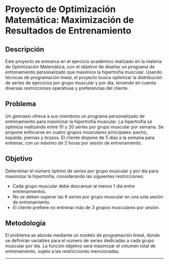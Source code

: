 # **Proyecto de Optimización Matemática: Maximización de Resultados de Entrenamiento**

## **Descripción**
Este proyecto se enmarca en el ejercicio académico realizado en la materia de Optimización Matemática, con el objetivo de diseñar un programa de entrenamiento personalizado que maximice la hipertrofia muscular. Usando técnicas de programación lineal, el proyecto busca optimizar la distribución de series de ejercicios por grupo muscular y por día, teniendo en cuenta diversas restricciones operativas y preferencias del cliente.

## **Problema**
Un gimnasio ofrece a sus miembros un programa personalizado de entrenamiento para maximizar la hipertrofia muscular. La hipertrofia se optimiza realizando entre 10 y 20 series por grupo muscular por semana. Se propone enfocarse en cuatro grupos musculares principales: pecho, espalda, piernas y brazos. El cliente dispone de 5 días a la semana para entrenar, con un máximo de 2 horas por sesión de entrenamiento.

## **Objetivo**
Determinar el número óptimo de series por grupo muscular y por día para maximizar la hipertrofia, considerando las siguientes restricciones:

- Cada grupo muscular debe descansar al menos 1 día entre entrenamientos.
- No se deben superar las 6 series por grupo muscular en una sola sesión de entrenamiento.
- El cliente prefiere no entrenar más de 3 grupos musculares por sesión.

## **Metodología**
El problema se aborda mediante un modelo de programación lineal, donde se definirán variables para el número de series dedicadas a cada grupo muscular por día. La función objetivo será maximizar el volumen total de entrenamiento, sujeto a las restricciones mencionadas.
 
--------------------------------------------------------------------------------------------------------------------------------------------------------------------------------------------------